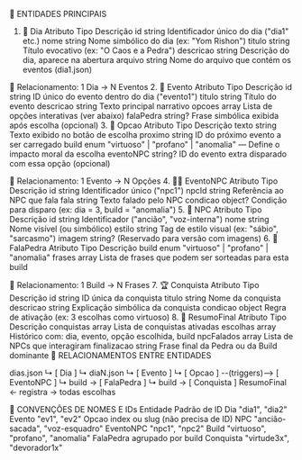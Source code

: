 
🧩 ENTIDADES PRINCIPAIS
1. 📘 Dia
Atributo	Tipo	Descrição
id	string	Identificador único do dia ("dia1" etc.)
nome	string	Nome simbólico do dia (ex: "Yom Rishon")
titulo	string	Título evocativo (ex: "O Caos e a Pedra")
descricao	string	Descrição do dia, aparece na abertura
arquivo	string	Nome do arquivo que contém os eventos (dia1.json)

🔗 Relacionamento: 1 Dia → N Eventos
2. 🧱 Evento
Atributo	Tipo	Descrição
id	string	ID único do evento dentro do dia ("evento1")
titulo	string	Título do evento
descricao	string	Texto principal narrativo
opcoes	array	Lista de opções interativas (ver abaixo)
falaPedra	string?	Frase simbólica exibida após escolha (opcional)
3. 🧭 Opcao
Atributo	Tipo	Descrição
texto	string	Texto exibido no botão de escolha
proximo	string	ID do próximo evento a ser carregado
build	enum	"virtuoso" | "profano" | "anomalia" — Define o impacto moral da escolha
eventoNPC	string?	ID do evento extra disparado com essa opção (opcional)

🔗 Relacionamento: 1 Evento → N Opções
4. 🧑‍🎤 EventoNPC
Atributo	Tipo	Descrição
id	string	Identificador único ("npc1")
npcId	string	Referência ao NPC que fala
fala	string	Texto falado pelo NPC
condicao	object?	Condição para disparo (ex: dia = 3, build = "anomalia")
5. 🧙 NPC
Atributo	Tipo	Descrição
id	string	Identificador ("ancião", "voz-interna")
nome	string	Nome visível (ou simbólico)
estilo	string	Tag de estilo visual (ex: "sábio", "sarcasmo")
imagem	string?	(Reservado para versão com imagens)
6. 💬 FalaPedra
Atributo	Tipo	Descrição
build	enum	"virtuoso" | "profano" | "anomalia"
frases	array	Lista de frases que podem ser sorteadas para esta build

🔗 Relacionamento: 1 Build → N Frases
7. 🏆 Conquista
Atributo	Tipo	Descrição
id	string	ID única da conquista
titulo	string	Nome da conquista
descricao	string	Explicação simbólica da conquista
condicao	object	Regra de ativação (ex: 3 escolhas como virtuoso)
8. 📄 ResumoFinal
Atributo	Tipo	Descrição
conquistas	array	Lista de conquistas ativadas
escolhas	array	Histórico com: dia, evento, opção escolhida, build
npcFalados	array	Lista de NPCs que interagiram
finalizacao	string	Frase final da Pedra ou da Build dominante
🔗 RELACIONAMENTOS ENTRE ENTIDADES

dias.json
  ↳ [ Dia ]
        ↳ diaN.json
             ↳ [ Evento ]
                   ↳ [ Opcao ] --(triggers)--> [ EventoNPC ]
                                 ↳ build → [ FalaPedra ]
                                 ↳ build → [ Conquista ]
ResumoFinal ← registra → todas escolhas

🧠 CONVENÇÕES DE NOMES E IDs
Entidade	Padrão de ID
Dia	"dia1", "dia2"
Evento	"ev1", "ev2"
Opcao	index ou slug (não precisa de ID)
NPC	"ancião-sacada", "voz-esquadro"
EventoNPC	"npc1", "npc2"
Build	"virtuoso", "profano", "anomalia"
FalaPedra	agrupado por build
Conquista	"virtude3x", "devorador1x"
